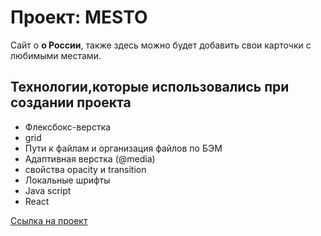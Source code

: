 # Проект: MESTO

Сайт о **о России**, также здесь можно будет добавить свои карточки с любимыми местами.

## Технологии,которые использовались при создании проекта
- Флексбокс-верстка
- grid
- Пути к файлам и организация файлов по БЭМ
- Адаптивная верстка (@media)
- свойства opacity и transition
- Локальные шрифты
- Java script
- React

[Ссылка на проект](https://dobrynyaantonov.github.io/mesto-react/)